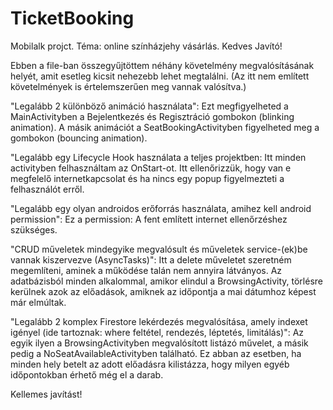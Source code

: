# TicketBooking
Mobilalk projct. Téma: online színházjehy vásárlás.
Kedves Javító!

Ebben a file-ban összegyűjtöttem néhány követelmény megvalósításának helyét, amit esetleg kicsit nehezebb lehet megtalálni. (Az itt nem említett követelmények is értelemszerűen meg vannak valósítva.) 

"Legalább 2 különböző animáció használata": 
Ezt megfigyelheted a MainActivityben a Bejelentkezés és Regisztráció gombokon (blinking animation). A másik animációt a SeatBookingActivityben figyelheted meg a gombokon (bouncing animation).

"Legalább egy Lifecycle Hook használata a teljes projektben: 
Itt minden activityben felhasználtam az OnStart-ot. Itt ellenőrizzük, hogy van e megfelelő internetkapcsolat és ha nincs egy popup figyelmezteti a felhasználót erről.

"Legalább egy olyan androidos erőforrás használata, amihez kell android permission":
Ez a permission:
<uses-permission android:name="android.permission.INTERNET" />
<uses-permission android:name="android.permission.ACCESS_NETWORK_STATE" />
 A fent említett internet ellenőrzéshez szükséges.

"CRUD műveletek mindegyike megvalósult és műveletek service-(ek)be vannak kiszervezve (AsyncTasks)": Itt a delete műveletet szeretném megemlíteni, aminek a működése talán nem annyira látványos. Az adatbázisból minden alkalommal, amikor elindul a BrowsingActivity, törlésre kerülnek azok az előadások, amiknek az időpontja a mai dátumhoz képest már elmúltak.

"Legalább 2 komplex Firestore lekérdezés megvalósítása, amely indexet igényel (ide tartoznak: where feltétel, rendezés, léptetés, limitálás)": Az egyik ilyen a BrowsingActivityben megvalósított listázó művelet, a másik pedig a NoSeatAvailableActivityben található. Ez abban az esetben, ha minden hely betelt az adott előadásra kilistázza, hogy milyen egyéb időpontokban  érhető még el a darab. 

Kellemes javítást!
